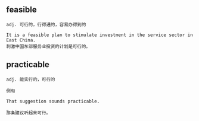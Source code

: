 ## feasible
```
adj. 可行的，行得通的，容易办得到的

It is a feasible plan to stimulate investment in the service sector in East China.
刺激中国东部服务业投资的计划是可行的。
```
## practicable
```
adj. 能实行的，可行的

例句

That suggestion sounds practicable.

那条建议听起来可行。
```